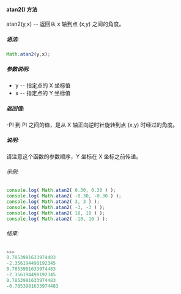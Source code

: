 #### atan2() 方法

  atan2(y,x) -- 返回从 x 轴到点 (x,y) 之间的角度。

##### 语法:

  ```javascript
  Math.atan2(y,x);
  ```

##### 参数说明:

  - y -- 指定点的 X 坐标值
  - x -- 指定点的 Y 坐标值
  
##### 返回值:

  -PI 到 PI 之间的值，是从 X 轴正向逆时针旋转到点 (x,y) 时经过的角度。

##### 说明:

  请注意这个函数的参数顺序，Y 坐标在 X 坐标之前传递。
   
###### 示例:

  ```javascript
  console.log( Math.atan2( 0.30, 0.30 ) );
  console.log( Math.atan2( -0.30, -0.30 ) );
  console.log( Math.atan2( 3, 3 ) );
  console.log( Math.atan2( -3, -3 ) );
  console.log( Math.atan2( 10, 10 ) );
  console.log( Math.atan2( -10, 10 ) );
  ```

###### 结果:

  ```javascript
  >>>
  0.7853981633974483
  -2.356194490192345
  0.7853981633974483
  -2.356194490192345
  0.7853981633974483
  -0.7853981633974483
  ```
